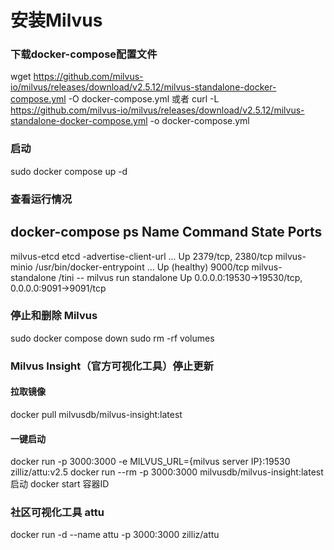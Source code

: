 # 安装Milvus
### 下载docker-compose配置文件
wget https://github.com/milvus-io/milvus/releases/download/v2.5.12/milvus-standalone-docker-compose.yml -O docker-compose.yml
或者
curl -L https://github.com/milvus-io/milvus/releases/download/v2.5.12/milvus-standalone-docker-compose.yml -o docker-compose.yml
### 启动
sudo docker compose up -d

### 查看运行情况
docker-compose ps
      Name                     Command                  State                            Ports
--------------------------------------------------------------------------------------------------------------------
milvus-etcd         etcd -advertise-client-url ...   Up             2379/tcp, 2380/tcp
milvus-minio        /usr/bin/docker-entrypoint ...   Up (healthy)   9000/tcp
milvus-standalone   /tini -- milvus run standalone   Up             0.0.0.0:19530->19530/tcp, 0.0.0.0:9091->9091/tcp

### 停止和删除 Milvus
sudo docker compose down
sudo rm -rf volumes


### Milvus Insight（官方可视化工具）停止更新
#### 拉取镜像
docker pull milvusdb/milvus-insight:latest
#### 一键启动
docker run -p 3000:3000 -e MILVUS_URL={milvus server IP}:19530 zilliz/attu:v2.5
docker run --rm -p 3000:3000 milvusdb/milvus-insight:latest
启动 docker start 容器ID

### 社区可视化工具 attu
docker run -d --name attu -p 3000:3000 zilliz/attu


